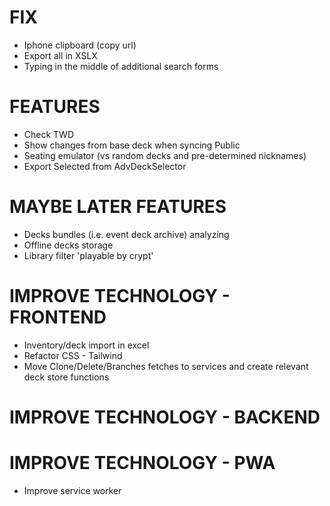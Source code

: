 # FIX
- Iphone clipboard (copy url)
- Export all in XSLX
- Typing in the middle of additional search forms

# FEATURES
- Check TWD
- Show changes from base deck when syncing Public
- Seating emulator (vs random decks and pre-determined nicknames)
- Export Selected from AdvDeckSelector

# MAYBE LATER FEATURES
- Decks bundles (i.e. event deck archive) analyzing
- Offline decks storage
- Library filter 'playable by crypt'

# IMPROVE TECHNOLOGY - FRONTEND
- Inventory/deck import in excel
- Refactor CSS - Tailwind
- Move Clone/Delete/Branches fetches to services and create relevant deck store functions

# IMPROVE TECHNOLOGY - BACKEND

# IMPROVE TECHNOLOGY - PWA
- Improve service worker
